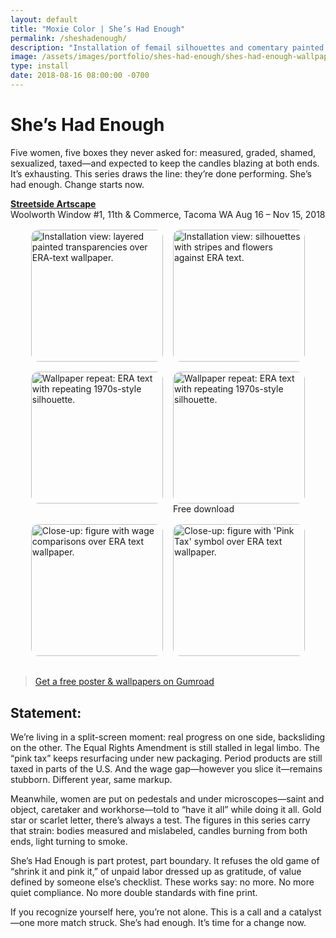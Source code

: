 ```yaml
---
layout: default
title: "Moxie Color | She’s Had Enough"
permalink: /sheshadenough/
description: "Installation of femail silhouettes and comentary painted onto transparencies hanging in front of wallpaper built from the ERA text with a repeating 'mudflap girl' silhouette."
image: /assets/images/portfolio/shes-had-enough/shes-had-enough-wallpaper-square.svg
type: install
date: 2018-08-16 08:00:00 -0700
---
```

# She’s Had Enough
Five women, five boxes they never asked for: measured, graded, shamed, sexualized, taxed—and expected to keep the candles blazing at both ends. It’s exhausting. This series draws the line: they’re done performing. She’s had enough. Change starts now.

**[Streetside Artscape](https://www.spaceworkstacoma.com/projects/jennifer-chin-shes-had-enough/)**  
Woolworth Window #1, 11th & Commerce, Tacoma WA
Aug 16 – Nov 15, 2018  

<style>
  .gallery-justified{ display:flex; flex-wrap:wrap; gap:1rem; align-items:flex-start; margin:1rem 0 2rem; }
  .gallery-justified img{ height:clamp(150px,22vw,240px); width:auto; display:block; border-radius:12px; }
  @media (min-width: 900px){
    .gallery-justified{ justify-content:center; }
  }
</style>

<div class="gallery-justified">
  <img src="{{ '/assets/images/portfolio/shes-had-enough/detail-1.webp' | relative_url }}"
       alt="Installation view: layered painted transparencies over ERA-text wallpaper." loading="lazy" decoding="async">
  <img src="{{ '/assets/images/portfolio/shes-had-enough/detail-2.webp' | relative_url }}"
       alt="Installation view: silhouettes with stripes and flowers against ERA text." loading="lazy" decoding="async">
  <img src="{{ '/assets/images/portfolio/shes-had-enough/shes-had-enough.webp' | relative_url }}"
       alt="Wallpaper repeat: ERA text with repeating 1970s-style silhouette." loading="lazy" decoding="async">
  <div class="img-wrap about-photo">
    <img src="{{ '/assets/images/portfolio/shes-had-enough/shes-had-enough-wallpaper.svg' | relative_url }}"
         alt="Wallpaper repeat: ERA text with repeating 1970s-style silhouette." loading="lazy" decoding="async">
    <span class="badge--overlay">Free download</span>
  </div>
  <img src="{{ '/assets/images/portfolio/shes-had-enough/detail-0.png' | relative_url }}"
       alt="Close-up: figure with wage comparisons over ERA text wallpaper." loading="lazy" decoding="async">
  <img src="{{ '/assets/images/portfolio/shes-had-enough/detail-3.webp' | relative_url }}"
       alt="Close-up: figure with 'Pink Tax' symbol over ERA text wallpaper." loading="lazy" decoding="async">
</div>

> <p><a class="btn" href="https://moxiecolor.gumroad.com/l/musqi" target="_blank" rel="noopener">Get a free poster & wallpapers on Gumroad</a></p>

## Statement:  
We’re living in a split-screen moment: real progress on one side, backsliding on the other. The Equal Rights Amendment is still stalled in legal limbo. The “pink tax” keeps resurfacing under new packaging. Period products are still taxed in parts of the U.S. And the wage gap—however you slice it—remains stubborn. Different year, same markup.  

Meanwhile, women are put on pedestals and under microscopes—saint and object, caretaker and workhorse—told to “have it all” while doing it all. Gold star or scarlet letter, there’s always a test. The figures in this series carry that strain: bodies measured and mislabeled, candles burning from both ends, light turning to smoke.  

She’s Had Enough is part protest, part boundary. It refuses the old game of “shrink it and pink it,” of unpaid labor dressed up as gratitude, of value defined by someone else’s checklist. These works say: no more. No more quiet compliance. No more double standards with fine print.  

If you recognize yourself here, you’re not alone. This is a call and a catalyst—one more match struck. She’s had enough. It’s time for a change now.
